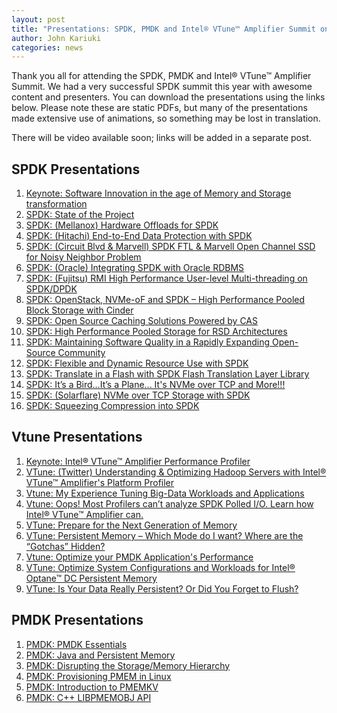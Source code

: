 ```yaml
---
layout: post
title: "Presentations: SPDK, PMDK and Intel® VTune™ Amplifier Summit on April 16-17, 2019"
author: John Kariuki
categories: news
---
```


Thank you all for attending the SPDK, PMDK and Intel® VTune™ Amplifier Summit. We had a very successful SPDK summit this year with awesome content and presenters. You can download the presentations using the links below. Please note these are static PDFs, but many of the presentations made extensive use of animations, so something may be lost in translation.
 
There will be video available soon; links will be added in a separate post.

## SPDK Presentations
1. [Keynote: Software Innovation in the age of Memory and Storage transformation](https://dqtibwqq6s6ux.cloudfront.net/download/events/2019-summit/7+Keynote+Software+innovation+in+the+age+of+memory+and+storage+transformation+-+Jennifer+Huffstetler.pdf)
2. [SPDK: State of the Project](https://dqtibwqq6s6ux.cloudfront.net/download/events/2019-summit/35+SPDK+State+of+the+Project+-+Jim+Harris.pdf)
3. [SPDK: (Mellanox) Hardware Offloads for SPDK](https://dqtibwqq6s6ux.cloudfront.net/download/events/2019-summit/10+SPDK+-+(Mellanox)+Hardware+offloads+for+SPDK.pdf)
4. [SPDK: (Hitachi) End-to-End Data Protection with SPDK](https://dqtibwqq6s6ux.cloudfront.net/download/events/2019-summit/13+SPDK+-+(Hitachi)+End-to-End+Data+Protection+with+SPDK.pdf)
5. [SPDK: (Circuit Blvd & Marvell) SPDK FTL & Marvell Open Channel SSD for Noisy Neighbor Problem](https://dqtibwqq6s6ux.cloudfront.net/download/events/2019-summit/16+SPDK+-+(CircuitBlvd-Marvell)+NVMe+over+TCP+Storage+with+SPDK.pdf)
6. [SPDK: (Oracle) Integrating SPDK with Oracle RDBMS](https://dqtibwqq6s6ux.cloudfront.net/download/events/2019-summit/19+SPDK+-+(Oracle)+Integrating+SPDK+with+Oracle+RDBMS.pdf)
7. [SPDK: (Fujitsu) RMI High Performance User-level Multi-threading on SPDK/DPDK](https://dqtibwqq6s6ux.cloudfront.net/download/events/2019-summit/28+SPDK+-+(Fujitsu)+RMI+High+performance+user-level+multi-threading+on+SPDK-DPDK.pdf)
8. [SPDK: OpenStack, NVMe-oF and SPDK – High Performance Pooled Block Storage with Cinder](https://dqtibwqq6s6ux.cloudfront.net/download/events/2019-summit/29+SPDK+-+OpenStack%2C+NVMe-over-Fabrics+and+SPDK+%E2%80%93+High+Performance+Pooled+Block+Storage+with+Cinder.pdf)
9. [SPDK: Open Source Caching Solutions Powered by CAS](https://dqtibwqq6s6ux.cloudfront.net/download/events/2019-summit/11+SPDK+-+Open+Source+Caching+Solutions+Powered+by+CAS.pdf)
10. [SPDK: High Performance Pooled Storage for RSD Architectures](https://dqtibwqq6s6ux.cloudfront.net/download/events/2019-summit/High+Performance+Pooled+Storage+for+RSD+Architectures.pdf)
11. [SPDK: Maintaining Software Quality in a Rapidly Expanding Open-Source Community](https://dqtibwqq6s6ux.cloudfront.net/download/events/2019-summit/2+SPDK+-+SPDK+Software+Quality.pdf)
12. [SPDK: Flexible and Dynamic Resource Use with SPDK](https://dqtibwqq6s6ux.cloudfront.net/download/events/2019-summit/4+SPDK+-+Flexible+and+Dynamic+Resource+Use+with+SPDK.pdf)
13. [SPDK: Translate in a Flash with SPDK Flash Translation Layer Library](https://dqtibwqq6s6ux.cloudfront.net/download/events/2019-summit/14+SPDK+-+Translate+in+a+flash+with+SPDK+Flash+Translation+Layer+library.pdf)
14. [SPDK: It’s a Bird…It’s a Plane... It's NVMe over TCP and More!!!](https://dqtibwqq6s6ux.cloudfront.net/download/events/2019-summit/24+SPDK+-+It's+a+Bird+It's+a+Plane+It's+NVMe+over+TCP+and+more.pdf)
15. [SPDK: (Solarflare) NVMe over TCP Storage with SPDK](https://dqtibwqq6s6ux.cloudfront.net/download/events/2019-summit/(Solareflare)+NVMe+over+TCP+Storage+with+SPDK.pdf)
16. [SPDK: Squeezing Compression into SPDK](https://dqtibwqq6s6ux.cloudfront.net/download/events/2019-summit/32+SPDK+-+Squeezing+Compression+into+SPDK.pdf)

## Vtune Presentations
1. [Keynote: Intel® VTune™ Amplifier Performance Profiler](https://dqtibwqq6s6ux.cloudfront.net/download/events/2019-summit/9+Keynote+VTune+-+Sri+Doddapaneni.pdf)
2. [VTune: (Twitter) Understanding & Optimizing Hadoop Servers with Intel® VTune™ Amplifier's Platform Profiler](https://dqtibwqq6s6ux.cloudfront.net/download/events/2019-summit/31+VTune+-+(Twitter)+Pachyzoom+for+VTune+Summit.pdf)
3. [Vtune: My Experience Tuning Big-Data Workloads and Applications](https://dqtibwqq6s6ux.cloudfront.net/download/events/2019-summit/23+VTune+-+Experience+tuning+big+data+workloads+and+applications+-+Milind+Damle.pdf)
4. [Vtune: Oops! Most Profilers can’t analyze SPDK Polled I/O. Learn how Intel® VTune™ Amplifier can.](https://dqtibwqq6s6ux.cloudfront.net/download/events/2019-summit/30+VTune+-+Performance+characterization+of+SPDK+using+Intel%C2%AE++VTune%E2%84%A2+Amplifier+-+Abhinav+Singh.pdf)
5. [VTune: Prepare for the Next Generation of Memory](https://dqtibwqq6s6ux.cloudfront.net/download/events/2019-summit/3+VTune+-+Prepare+for+the+next+generation+of+memory+-+Kevin+OLeary.pdf)
6. [VTune: Persistent Memory – Which Mode do I want? Where are the “Gotchas” Hidden?](https://dqtibwqq6s6ux.cloudfront.net/download/events/2019-summit/17+20+VTune+-+Persistent+Memory+-+which+mode+do+I+want+Where+are+the+gotchas+hidden+-+Sudha+Udanapalli+Thiagarajan.pdf)
7. [Vtune: Optimize your PMDK Application's Performance](https://dqtibwqq6s6ux.cloudfront.net/download/events/2019-summit/26+VTune+-+Optimize+your+PMDK+application%E2%80%99s+performance+-+Dmitry+Ryabtsev%2C+Sergey+Vinogradov.pdf)
8. [VTune: Optimize System Configurations and Workloads for Intel® Optane™ DC Persistent Memory](https://dqtibwqq6s6ux.cloudfront.net/download/events/2019-summit/34+VTune+-+Optimize+system+configurations+and+workloads+for+Intel%C2%AE+Optane%E2%84%A2+DC+persistent+memory+by+Singh+and+Yaffe.pdf)
9. [VTune: Is Your Data Really Persistent? Or Did You Forget to Flush?](https://dqtibwqq6s6ux.cloudfront.net/download/events/2019-summit/5+VTune+-+Is+your+data+really+persistent+Or+did+you+forget+to+flush+-+Kevin+OLeary.pdf)

## PMDK Presentations
1. [PMDK: PMDK Essentials](https://dqtibwqq6s6ux.cloudfront.net/download/events/2019-summit/1+PMDK+-+Andy_and_Pawel_Essentials.pdf)
2. [PMDK: Java and Persistent Memory](https://dqtibwqq6s6ux.cloudfront.net/download/events/2019-summit/6+PMDK+-+Java_and_PersistentMemory.pdf)
3. [PMDK: Disrupting the Storage/Memory Hierarchy](https://dqtibwqq6s6ux.cloudfront.net/download/events/2019-summit/8+PMDK+Disrupting+the+Storage-Memory+Hierarchy+-+Ken+Gibson.pdf)
4. [PMDK: Provisioning PMEM in Linux](https://dqtibwqq6s6ux.cloudfront.net/download/events/2019-summit/12+PMDK+-+Steve+Scargall+-+Intel+-+Provisioning+PMEM+in+Linux.pdf)
5. [PMDK: Introduction to PMEMKV](https://dqtibwqq6s6ux.cloudfront.net/download/events/2019-summit/15+PMDK+-+RobDickinson-intro-to-pmemkv.pdf)
6. [PMDK: C++ LIBPMEMOBJ API](https://dqtibwqq6s6ux.cloudfront.net/download/events/2019-summit/21+PMDK+-+C%2B%2B+libpmemobj-cpp-API.pdf)

